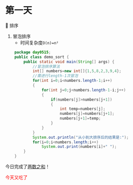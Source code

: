 # 第一天

:beers: 排序

1. 冒泡排序
   + 时间复杂度`O(n)=n²`

```java
    package day0515;
    public class demo_sort {
        public static void main(String[] args) {
            //冒泡排序算法
            int[] numbers=new int[]{1,5,8,2,3,9,4};
            //需进行length-1次冒泡
            for(int i=0;i<numbers.length-1;i++)
            {
                for(int j=0;j<numbers.length-1-i;j++)
                {
                    if(numbers[j]>numbers[j+1])
                    {
                        int temp=numbers[j];
                        numbers[j]=numbers[j+1];
                        numbers[j+1]=temp;
                    }
                }
            }
            System.out.println("从小到大排序后的结果是:");
            for(i=0;i<numbers.length;i++)
                System.out.print(numbers[i]+" ");
        }
    }
```

今日完成了[两数之和](https://leetcode-cn.com/problems/two-sum/)！

<p style="color:red;">今天又吃了</p>